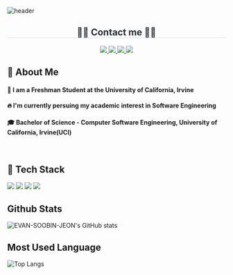 <div>
  
  ![header](https://capsule-render.vercel.app/api?type=Blur&fontColor=d6ace6&height=300&section=header&text=Good%20to%20see%20you%20%F0%9F%A4%97&animation=blinking)


</div>  

  <div align="center">
  <h2 style="border-bottom: 1px solid #d8dee4; color: #282d33;"> 🧑‍💻 Contact me 🧑‍💻 </h2>
  <div align="center">
    <a href="https://www.instagram.com/evan_escn">
      <img src="https://img.shields.io/badge/Instagram-E4405F?style=for-the-badge&logo=Instagram&logoColor=white">
    </a>
    <a href="mailto:ejeon2@uci.edu">
      <img src="https://img.shields.io/badge/Gmail-EA4335?style=for-the-badge&logo=Gmail&logoColor=white">
    </a>
    <a href="https://www.linkedin.com/in/soobin-jeon-28070a2bb/">
      <img src="https://img.shields.io/badge/LinkedIn-0077B5?style=for-the-badge&logo=LinkedIn&logoColor=white">
    </a>
    <a href="https://discord.com/users/evan_escn">
      <img src="https://img.shields.io/badge/Discord-5865F2?style=for-the-badge&logo=discord&logoColor=white">
    </a>
  </div>
</div>
      
  ## 👀 About Me
  #### :raising_hand: I am a Freshman Student at the University of California, Irvine<br/>
  #### :fire: I'm currently persuing my academic interest in Software Engineering<br/>
  #### :mortar_board: Bachelor of Science - Computer Software Engineering, University of California, Irvine(UCI)
  <br/>
  
  ## 🧱 Tech Stack
  <!--Python-->
  <img src="https://img.shields.io/badge/Python-3776AB?style=flat-square&logo=Python&logoColor=white"/>
  <!--JavaScript-->
  <img src="https://img.shields.io/badge/JavaScript-F7DF1E?style=flat-square&logo=JavaScript&logoColor=white"/>
  <!--HTML5-->
  <img src="https://img.shields.io/badge/HTML5-E34F26?style=flat-square&logo=HTML5&logoColor=white"/>
  <!--CSS-->
  <img src="https://img.shields.io/badge/CSS3-1572B6?style=flat-square&logo=CSS3&logoColor=white"/>
  <br/>

  ## Github Stats
  ![EVAN-SOOBIN-JEON's GitHub stats](https://github-readme-stats.vercel.app/api?username=evanjeon-hub&theme=radical)
  <br/>

  ## Most Used Language
  ![Top Langs](https://github-readme-stats.vercel.app/api/top-langs/?username=evanjeon-hub&size_weight=0.5&count_weight=0.5)

 </div>

<!--
**EvanJeon-hub/EvanJeon-hub** is a ✨ _special_ ✨ repository because its `README.md` (this file) appears on your GitHub profile.
